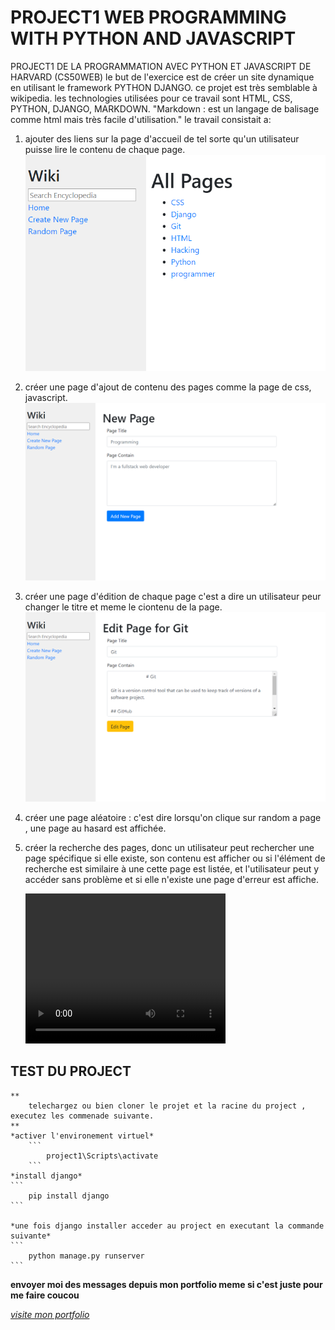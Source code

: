 # PROJECT1 WEB PROGRAMMING WITH PYTHON AND JAVASCRIPT

PROJECT1 DE LA PROGRAMMATION AVEC PYTHON ET JAVASCRIPT DE HARVARD (CS50WEB)
le but de l'exercice est de créer un site dynamique en utilisant le framework PYTHON DJANGO.
ce projet est très semblable à wikipedia.
les technologies utilisées pour ce travail sont HTML, CSS, PYTHON, DJANGO, MARKDOWN.
"Markdown : est un langage de balisage comme html mais très facile d'utilisation."
le travail consistait a: 

1. ajouter des liens sur la page d'accueil de tel sorte qu'un utilisateur puisse lire le contenu de chaque page.
   ![image de la page d'acceuil](images/project_cs50_start.png)

2. créer une page d'ajout de contenu des pages comme la page de css, javascript.
   ![image de la page d'ajout](images/project_cs50_add.png)

3. créer une page d'édition de chaque page c'est a dire un utilisateur peur changer le titre et meme le ciontenu de la page.
    ![image de la page de modification](images/project_cs50_edit.png)
4. créer une page aléatoire : c'est dire lorsqu'on clique sur random a page , une page au hasard est affichée.

5. créer la recherche des pages, donc un utilisateur peut rechercher une page spécifique si elle existe, son contenu est afficher ou si l'élément de recherche est similaire à une cette page est listée, et l'utilisateur peut y accéder sans problème et si elle n'existe une page d'erreur est affiche.

    <video width="320" height="240" controls>
        <source src="images/video_search.mp4" type="video/mp4">
    </video>


## TEST DU PROJECT  

    **
        telechargez ou bien cloner le projet et la racine du project , executez les commenade suivante.
    **
    *activer l'environement virtuel*
        ```
            project1\Scripts\activate
        ```  
    *install django*
    ```
        pip install django
    ```

    *une fois django installer acceder au project en executant la commande suivante*
    ```
        python manage.py runserver
    ```

**envoyer moi des messages depuis mon portfolio meme si c'est juste pour me faire coucou**  

*[visite mon portfolio](https://ruceldev.web.app)*
